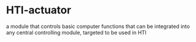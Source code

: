 # HTI-actuator
a module that controls basic computer functions that can be integrated into any central controlling module, targeted to be used in HTI 
